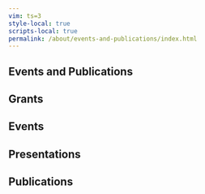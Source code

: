 ```yaml
---
vim: ts=3
style-local: true
scripts-local: true
permalink: /about/events-and-publications/index.html
---
```



Events and Publications
----------------------



## Grants ##


## Events ##


## Presentations ##


## Publications ## 



